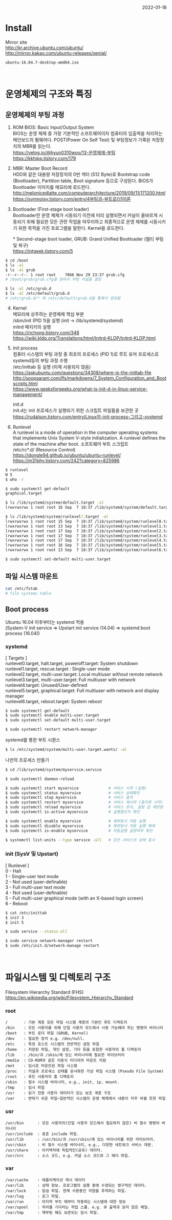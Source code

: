 <p style="text-align: right">2022-01-18</p>

# Install

Mirror site \
http://kr.archive.ubuntu.com/ubuntu/ \
http://mirror.kakao.com/ubuntu-releases/xenial/

```
ubuntu-16.04.7-desktop-amd64.iso
```

<br/>

# 운영체제의 구조와 특징

## 운영체제의 부팅 과정

1. ROM BIOS: Basic Input/Output System \
   BIOS는 운영 체제 중 가장 기본적인 소프트웨어이자 컴퓨터의 입출력을 처리하는 메인보드의 펌웨어다. POST(Power On Self Test) 및 부팅정보가 기록된 저장장치의 MBR를 읽는다. \
   https://velog.io/@hyun0310woo/13-운영체제-부팅 \
   https://kkhipp.tistory.com/179

2. MBR: Master Boot Record \
   HDD와 같은 대용량 저장장치의 0번 섹터 (512 Byte)로 Bootstrap code (Bootloader), Partition table, Boot signature 등으로 구성된다. BIOS가 Bootloader 이미지를 메모리에 로드한다. \
   http://melonicedlatte.com/computerarchitecture/2019/09/11/171200.html \
   https://symnoisy.tistory.com/entry/4부팅과-부트로더1이론

3. Bootloader (First-stage boot loader) \
   Bootloader란 운영 체제가 시동되기 이전에 미리 실행되면서 커널이 올바르게 시동되기 위해 필요한 모든 관련 작업을 마무리하고 최종적으로 운영 체제를 시동시키기 위한 목적을 가진 프로그램을 말한다. Kernel을 로드한다.

   \* Second-stage boot loader, GRUB: Grand Unified Bootloader (멀티 부팅 및 복구) \
   https://intgeek.tistory.com/5

```bash
$ cd /boot
$ ls -al
$ ls -al grub
-r--r--r-- 1 root root    7866 Nov 29 23:37 grub.cfg
# /boot/grub/grub.cfg을 읽어서 부팅 커널을 결정

$ ls -al /etc/grub.d
$ ls -al /etc/default/grub.d
# /etc/grub.d/* 와 /etc/default/grub.d을 통해서 생성됨
```

4. Kernel \
   메모리에 상주하는 운영체제 핵심 부분 \
   /sbin/init (PID 1)을 실행 (init -> /lib/systemd/systemd) \
   initrd 패지키의 실행 \
   https://richong.tistory.com/348 \
   https://wiki.kldp.org/Translations/html/Initrd-KLDP/Initrd-KLDP.html

5. Init process \
   컴퓨터 시스템의 부팅 과정 중 최초의 프로세스 (PID 1)로 루트 유저 프로세스로 systemd등의 부팅 과정 수행 \
   /etc/inittab 등 실행 (이제 사용되지 않음) \
   https://askubuntu.com/questions/34308/where-is-the-inittab-file \
   http://soopsaram.com/lfs/markdowns/7_System_Configuration_and_Bootscripts.html \
   https://www.geeksforgeeks.org/what-is-init-d-in-linux-service-management/

   init.d \
   init.d는 init 프로세스가 실행되기 위한 스크립트 파일들을 보관한 곳 \
   https://rudalson.tistory.com/entry/Linux의-init-process-그리고-systemd

6. Runlevel \
   A runlevel is a mode of operation in the computer operating systems that implements Unix System V-style initialization. A runlevel defines the state of the machine after boot.
   소프트웨어 부트 스크립트 \
   /etc/rc\*.d/ (Resource Control)\
   https://dongle94.github.io/ubuntu/ubuntu-runlevel/ \
   https://m31phy.tistory.com/242?category=825986

```bash
$ runlevel
N 5
$ who -r

$ sudo systemctl get-default
graphical.target

$ ls /lib/systemd/system/default.target -al
lrwxrwxrwx 1 root root 16 Sep  7 18:37 /lib/systemd/system/default.target -> graphical.target

$ ls /lib/systemd/system/runlevel?.target -al
lrwxrwxrwx 1 root root 15 Sep  7 18:37 /lib/systemd/system/runlevel0.target -> poweroff.target
lrwxrwxrwx 1 root root 13 Sep  7 18:37 /lib/systemd/system/runlevel1.target -> rescue.target
lrwxrwxrwx 1 root root 17 Sep  7 18:37 /lib/systemd/system/runlevel2.target -> multi-user.target
lrwxrwxrwx 1 root root 17 Sep  7 18:37 /lib/systemd/system/runlevel3.target -> multi-user.target
lrwxrwxrwx 1 root root 17 Sep  7 18:37 /lib/systemd/system/runlevel4.target -> multi-user.target
lrwxrwxrwx 1 root root 16 Sep  7 18:37 /lib/systemd/system/runlevel5.target -> graphical.target
lrwxrwxrwx 1 root root 13 Sep  7 18:37 /lib/systemd/system/runlevel6.target -> reboot.target

$ sudo systemctl set-default multi-user.target
```

## 파일 시스템 마운트

```bash
cat /etc/fstab
# file systems table
```

## Boot process

Ubuntu 16.04 이후부터는 systemd 적용 \
(System-V init service => Upstart init service (14.04) => systemd boot process (16.04))

### systemd

[ Targets ] \
runlevel0.target, halt.target, poweroff.target: System shutdown \
runlevel1.target, rescue.target : Single-user mode \
runlevel2.target, multi-user.target: Local multiuser without remote network \
runlevel3.target, multi-user.target: Full multiuser with network \
runlevel4.target: Unused/User-defined \
runlevel5.target, graphical.target: Full multiuser with network and display manager \
runlevel6.target, reboot.target: System reboot

```bash
$ sudo systemctl get-default
$ sudo systemctl enable multi-user.target
$ sudo systemctl set-default multi-user.target

$ sudo systemctl restart network-manager
```

systemd를 통한 부트 시퀀스

```bash
$ ls /etc/systemd/system/multi-user.target.wants/ -al
```

나만의 프로세스 만들기

```bash
$ cd /lib/systemd/system/myservice.service

$ sudo systemctl daemon-reload

$ sudo systemctl start myservice             # 서비스 시작 (실행)
$ sudo systemctl status myservice            # 서비스 상태확인
$ sudo systemctl stop myservice              # 서비스 중지
$ sudo systemctl restart myservice           # 서비스 재시작 (중지후 시작)
$ sudo systemctl reload myservice            # 서비스 유지, 설정 값 재반영
$ sudo systemctl is-active myservice         # 실행중인지 확인

$ sudo systemctl enable myservice            # 재부팅시 자동 실행
$ sudo systemctl disable myservice           # 재부팅시 자동 실행 해제
$ sudo systemctl is-enable myservice         # 자동실행 설정여부 확인

$ systemctl list-units --type service -all   # 모든 서비스의 상태 표시
```

### init (SysV 및 Upstart)

[ Runlevel ] \
0 - Halt \
1 - Single-user text mode \
2 - Not used (user-definable) \
3 - Full multi-user text mode \
4 - Not used (user-definable) \
5 - Full multi-user graphical mode (with an X-based login screen) \
6 - Reboot

```bash
$ cat /etc/inittab
$ init 3
$ init 5

$ sudo service --status-all

$ sudo service network-manager restart
$ sudo /etc/init.d/network-manage restart
```

<br/>

# 파일시스템 및 디렉토리 구조

Filesystem Hierarchy Standard (FHS) \
https://en.wikipedia.org/wiki/Filesystem_Hierarchy_Standard

### root

```
/       : 기본 계층 모든 파일 시스템 계층의 기본인 루트 디렉토리
/bin    : 모든 사용자를 위해 단일 사용자 모드에서 사용 가능해야 하는 명령어 바이너리
/boot   : 부트 로더 파일 (GRUB, Kernel)
/dev    : 필요한 장치 e.g. /dev/null.
/etc    : 특정 호스트 시스템의 전반적인 설정 파일
/home   : 저장된 파일, 개인 설정, 기타 등을 포함한 사용자의 홈 디렉토리
/lib    : /bin/과 /sbin/에 있는 바이너리에 필요한 라이브러리
/media  : CD-ROM과 같은 이동식 미디어의 마운트 지점
/mnt    : 임시로 마운트된 파일 시스템
/proc   : 커널과 프로세스 상태를 문서화한 가상 파일 시스템 (Pseudo File System)
/root   : 루트 사용자의 홈 디렉토리
/sbin   : 필수 시스템 바이너리, e.g., init, ip, mount.
/tmp    : 임시 파일
/usr    : 읽기 전용 사용자 데이터가 있는 보조 계층 구조
/var    : 변하기 쉬운 파일—일반적인 시스템의 운영 체제에서 내용이 자주 바뀔 듯한 파일
```

### usr

```
/usr/bin      : 모든 사용자의(단일 사용자 모드에서 필요하지 않은) 비 필수 명령어 바이너리
/usr/include  : 표준 include 파일.
/usr/lib      : /usr/bin/과 /usr/sbin/에 있는 바이너리를 위한 라이브러리.
/usr/sbin     : 비 필수 시스템 바이너리, e.g., 다양한 네트워크 서비스 데몬.
/usr/share    : 아키텍처에 독립적인(공유) 데이터.
/usr/src      : 소스 코드, e.g. 커널 소스 코드와 그 헤더 파일.
```

### var

```
/var/cache    : 애플리케이션 캐시 데이터
/var/lib      : 상태 정보. 프로그램의 실행 중에 수정되는 영구적인 데이터.
/var/lock     : 잠금 파일. 현재 사용중인 자원을 추적하는 파일.
/var/log      : 로그 파일.
/var/run      : 마지막 부트 때부터 작동하는 시스템에 대한 정보
/var/spool    : 처리를 기다리는 작업 스풀. e.g. 큐 출력과 읽지 않은 메일.
/var/tmp      : 재부팅 해도 보존되는 임시 파일.
```
